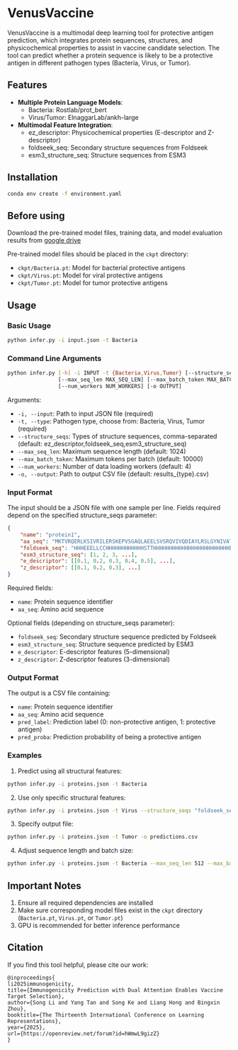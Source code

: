 # VenusVaccine

VenusVaccine is a multimodal deep learning tool for protective antigen prediction, which integrates protein sequences, structures, and physicochemical properties to assist in vaccine candidate selection. The tool can predict whether a protein sequence is likely to be a protective antigen in different pathogen types (Bacteria, Virus, or Tumor).

## Features

- **Multiple Protein Language Models**:
  - Bacteria: Rostlab/prot_bert
  - Virus/Tumor: ElnaggarLab/ankh-large
- **Multimodal Feature Integration**:
  - ez_descriptor: Physicochemical properties (E-descriptor and Z-descriptor)
  - foldseek_seq: Secondary structure sequences from Foldseek
  - esm3_structure_seq: Structure sequences from ESM3

## Installation

```bash
conda env create -f environment.yaml
```

## Before using

Download the pre-trained model files, training data, and model evaluation results from [google drive](https://drive.google.com/drive/folders/1VLEGpFv7jFyWGChzxchxv-D99QUBlqOA?usp=sharing)

Pre-trained model files should be placed in the `ckpt` directory:
- `ckpt/Bacteria.pt`: Model for bacterial protective antigens
- `ckpt/Virus.pt`: Model for viral protective antigens
- `ckpt/Tumor.pt`: Model for tumor protective antigens

## Usage

### Basic Usage

```bash
python infer.py -i input.json -t Bacteria
```

### Command Line Arguments

```bash
python infer.py [-h] -i INPUT -t {Bacteria,Virus,Tumor} [--structure_seqs STRUCTURE_SEQS] 
                [--max_seq_len MAX_SEQ_LEN] [--max_batch_token MAX_BATCH_TOKEN] 
                [--num_workers NUM_WORKERS] [-o OUTPUT]
```

Arguments:
- `-i, --input`: Path to input JSON file (required)
- `-t, --type`: Pathogen type, choose from: Bacteria, Virus, Tumor (required)
- `--structure_seqs`: Types of structure sequences, comma-separated (default: ez_descriptor,foldseek_seq,esm3_structure_seq)
- `--max_seq_len`: Maximum sequence length (default: 1024)
- `--max_batch_token`: Maximum tokens per batch (default: 10000)
- `--num_workers`: Number of data loading workers (default: 4)
- `-o, --output`: Path to output CSV file (default: results_{type}.csv)

### Input Format

The input should be a JSON file with one sample per line. Fields required depend on the specified structure_seqs parameter:

```json
{
    "name": "protein1",
    "aa_seq": "MKTVRQERLKSIVRILERSKEPVSGAQLAEELSVSRQVIVQDIAYLRSLGYNIVATPRGYVLAGG",
    "foldseek_seq": "HHHEEELLCCHHHHHHHHHHHHSTTHHHHHHHHHHHHHHHHHHHHHHHHEETTEEHHHHHH",
    "esm3_structure_seq": [1, 2, 3, ...],
    "e_descriptor": [[0.1, 0.2, 0.3, 0.4, 0.5], ...],
    "z_descriptor": [[0.1, 0.2, 0.3], ...]
}
```

Required fields:
- `name`: Protein sequence identifier
- `aa_seq`: Amino acid sequence

Optional fields (depending on structure_seqs parameter):
- `foldseek_seq`: Secondary structure sequence predicted by Foldseek
- `esm3_structure_seq`: Structure sequence predicted by ESM3
- `e_descriptor`: E-descriptor features (5-dimensional)
- `z_descriptor`: Z-descriptor features (3-dimensional)

### Output Format

The output is a CSV file containing:
- `name`: Protein sequence identifier
- `aa_seq`: Amino acid sequence
- `pred_label`: Prediction label (0: non-protective antigen, 1: protective antigen)
- `pred_proba`: Prediction probability of being a protective antigen

### Examples

1. Predict using all structural features:
```bash
python infer.py -i proteins.json -t Bacteria
```

2. Use only specific structural features:
```bash
python infer.py -i proteins.json -t Virus --structure_seqs "foldseek_seq,esm3_structure_seq"
```

3. Specify output file:
```bash
python infer.py -i proteins.json -t Tumor -o predictions.csv
```

4. Adjust sequence length and batch size:
```bash
python infer.py -i proteins.json -t Bacteria --max_seq_len 512 --max_batch_token 5000
```

## Important Notes

1. Ensure all required dependencies are installed
2. Make sure corresponding model files exist in the `ckpt` directory (`Bacteria.pt`, `Virus.pt`, or `Tumor.pt`)
3. GPU is recommended for better inference performance

## Citation

If you find this tool helpful, please cite our work:
```
@inproceedings{
li2025immunogenicity,
title={Immunogenicity Prediction with Dual Attention Enables Vaccine Target Selection},
author={Song Li and Yang Tan and Song Ke and Liang Hong and Bingxin Zhou},
booktitle={The Thirteenth International Conference on Learning Representations},
year={2025},
url={https://openreview.net/forum?id=hWmwL9gizZ}
}
```
